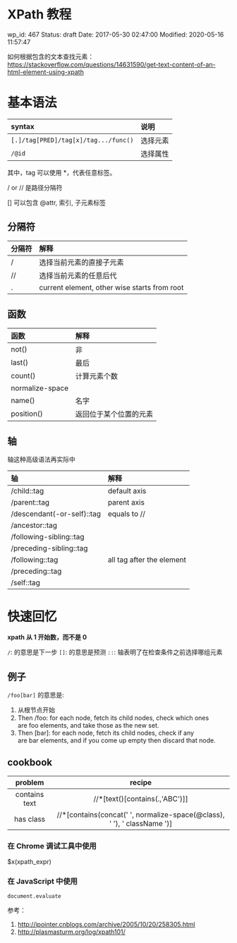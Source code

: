 # XPath 教程


wp_id: 467
Status: draft
Date: 2017-05-30 02:47:00
Modified: 2020-05-16 11:57:47


如何根据包含的文本查找元素：https://stackoverflow.com/questions/14631590/get-text-content-of-an-html-element-using-xpath
# 基本语法

|syntax|说明|
|:-----|:-----|
|`[.]/tag[PRED]/tag[x]/tag.../func()`|选择元素|
|`/@id` |选择属性|

其中，tag 可以使用 *，代表任意标签。

/ or // 是路径分隔符

[] 可以包含 @attr, 索引, 子元素标签

## 分隔符

分隔符|解释
:-----|:-----
/ |选择当前元素的直接子元素
//|选择当前元素的任意后代
.|current element, other wise starts from root

## 函数

函数|解释
:-----|:-----
not()| 非
last()| 最后 
count()| 计算元素个数
normalize-space| 
name()| 名字
position()| 返回位于某个位置的元素

## 轴

轴这种高级语法再实际中

轴|解释
:-----|:-----
/child::tag|default axis
/parent::tag|parent axis
/descendant(-or-self)::tag|equals to //
/ancestor::tag| 
/following-sibling::tag| 
/preceding-sibling::tag| 
/following::tag|all tag after the element
/preceding::tag| 
/self::tag| 

# 快速回忆

**xpath 从 1 开始数，而不是 0**

`/`: 的意思是下一步
`[]`: 的意思是预测
`::`: 轴表明了在检查条件之前选择哪组元素

## 例子

`/foo[bar]` 的意思是:

1. 从根节点开始
2. Then /foo: for each node, fetch its child nodes, check which ones are foo elements, and take those as the new set.
3. Then [bar]: for each node, fetch its child nodes, check if any are bar elements, and if you come up empty then discard that node.


## cookbook

**problem**|**recipe**
:-----:|:-----:
contains text|//*[text()[contains(.,'ABC')]]
has class|//*[contains(concat(' ', normalize-space(@class), ' '), ' className ')]

### 在 Chrome 调试工具中使用

$x(xpath_expr)

### 在 JavaScript 中使用

```
document.evaluate
```

参考：

1. http://ipointer.cnblogs.com/archive/2005/10/20/258305.html
2. http://plasmasturm.org/log/xpath101/